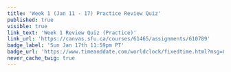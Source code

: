 ```yaml
---
title: 'Week 1 (Jan 11 - 17) Practice Review Quiz'
published: true
visible: true
link_text: 'Week 1 Review Quiz (Practice)'
link_url: 'https://canvas.sfu.ca/courses/61465/assignments/610789'
badge_label: 'Sun Jan 17th 11:59pm PT'
badge_url: 'https://www.timeanddate.com/worldclock/fixedtime.html?msg=CMPT-363+Week+2+Review+Quiz+%28Practice%29+Due+Date&iso=20210117T235900'
never_cache_twig: true
---
```

